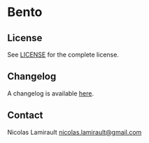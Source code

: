 # Bento

## License

See [LICENSE][] for the complete license.


## Changelog

A changelog is available [here](ChangeLog.md).


## Contact

Nicolas Lamirault <nicolas.lamirault@gmail.com>


[LICENSE]: https://github.com/nlamirault/bento/blob/master/LICENSE

[Packer]: https://www.packer.io/
